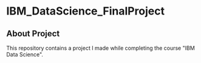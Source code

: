 # IBM_DataScience_FinalProject

## About Project

This repository contains a project I made while completing the course "IBM Data Science".

